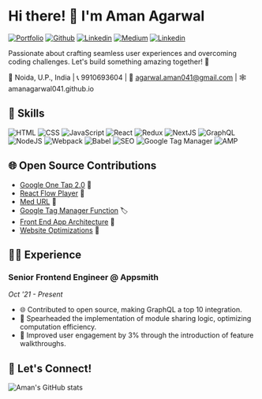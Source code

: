 # Hi there! 👋 I'm Aman Agarwal
[![Portfolio](https://img.shields.io/badge/portfolio-028090?logo=githubsponsors)](https://amanagarwal041.vercel.app/) [![Github](https://img.shields.io/badge/github-black?logo=github)](https://github.com/AmanAgarwal041) [![Linkedin](https://img.shields.io/badge/linkedin-0b66c2?logo=linkedin)](https://www.linkedin.com/in/amanagarwal041/) [![Medium](https://img.shields.io/badge/medium-black?logo=medium)](https://medium.com/@amanagarwal_99464) [![Linkedin](https://img.shields.io/badge/npm-EC4E20?logo=npm)](https://www.npmjs.com/~typeofnull)

Passionate about crafting seamless user experiences and overcoming coding challenges. Let's build something amazing together! 🚀

📍 Noida, U.P., India | 📞 9910693604 | 📧 agarwal.aman041@gmail.com | 🕸️ amanagarwal041.github.io

## 🚀 Skills

![HTML](https://img.shields.io/badge/-HTML-orange?style=flat-square&logo=html5&logoColor=white) ![CSS](https://img.shields.io/badge/-CSS-blue?style=flat-square&logo=css3&logoColor=white) ![JavaScript](https://img.shields.io/badge/-JavaScript-yellow?style=flat-square&logo=javascript&logoColor=white) ![React](https://img.shields.io/badge/-React-blue?style=flat-square&logo=react&logoColor=white) ![Redux](https://img.shields.io/badge/-Redux-purple?style=flat-square&logo=redux&logoColor=white) ![NextJS](https://img.shields.io/badge/-NextJS-black?style=flat-square&logo=next.js&logoColor=white) ![GraphQL](https://img.shields.io/badge/-GraphQL-pink?style=flat-square&logo=graphql&logoColor=white) ![NodeJS](https://img.shields.io/badge/-NodeJS-green?style=flat-square&logo=node.js&logoColor=white) ![Webpack](https://img.shields.io/badge/-Webpack-blueviolet?style=flat-square&logo=webpack&logoColor=white) ![Babel](https://img.shields.io/badge/-Babel-yellow?style=flat-square&logo=babel&logoColor=white) ![SEO](https://img.shields.io/badge/-SEO-green?style=flat-square&logo=google&logoColor=white) ![Google Tag Manager](https://img.shields.io/badge/-Google%20Tag%20Manager-blue?style=flat-square&logo=google-tag-manager&logoColor=white) ![AMP](https://img.shields.io/badge/-AMP-lightgrey?style=flat-square&logo=amp&logoColor=white)


## 🌐 Open Source Contributions

- [Google One Tap 2.0](https://github.com/gradeup/google-one-tap-2.0) 🌟
- [React Flow Player](https://www.npmjs.com/package/react-flow-player) 🎥
- [Med URL](https://www.npmjs.com/package/@gradeup/med-url) 🔗
- [Google Tag Manager Function](https://www.npmjs.com/package/google-tag-manager-fn) 🏷️
- [Front End App Architecture](https://medium.com/gradeup/project-architecture-for-front-end-applications-5db31abb63c2) 🏰
- [Website Optimizations](https://medium.com/@amanagarwal_99464/website-optimisations-fa48ef3f6130) 🚀

## 👨‍💻 Experience

### Senior Frontend Engineer @ Appsmith
*Oct '21 - Present*
- 🌐 Contributed to open source, making GraphQL a top 10 integration.
- 🚀 Spearheaded the implementation of module sharing logic, optimizing computation efficiency.
- 🌈 Improved user engagement by 3% through the introduction of feature walkthroughs.

## 🌟 Let's Connect!

![Aman's GitHub stats](https://github-readme-stats.vercel.app/api?username=amanagarwal041&show_icons=true&theme=dark&show=prs_merged_percentage&hide=contribs&rank_icon=github&custom_title=Stats)
